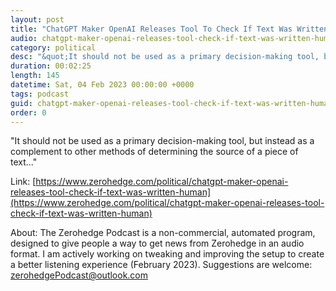 ```yaml
---
layout: post
title: "ChatGPT Maker OpenAI Releases Tool To Check If Text Was Written By A Human"
audio: chatgpt-maker-openai-releases-tool-check-if-text-was-written-human-1
category: political
desc: "&quot;It should not be used as a primary decision-making tool, but instead as a complement to other methods of determining the source of a piece of text...&quot;"
duration: 00:02:25
length: 145
datetime: Sat, 04 Feb 2023 00:00:00 +0000
tags: podcast
guid: chatgpt-maker-openai-releases-tool-check-if-text-was-written-human-0
order: 0
---
```

&quot;It should not be used as a primary decision-making tool, but instead as a complement to other methods of determining the source of a piece of text...&quot;

Link: [https://www.zerohedge.com/political/chatgpt-maker-openai-releases-tool-check-if-text-was-written-human](https://www.zerohedge.com/political/chatgpt-maker-openai-releases-tool-check-if-text-was-written-human)

About: The Zerohedge Podcast is a non-commercial, automated program, designed to give people a way to get news from Zerohedge in an audio format.  I am actively working on tweaking and improving the setup to create a better listening experience (February 2023).  Suggestions are welcome: [zerohedgePodcast@outlook.com](mailto:zerohedgePodcast@outlook.com)